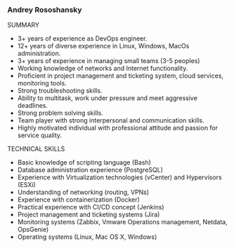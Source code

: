 
### Andrey Rososhansky



SUMMARY
- 3+ years  of experience as DevOps engineer.
- 12+ years of diverse experience in Linux, Windows, MacOs administration.
- 3+ years of experience in managing small teams (3-5 peoples)
- Working knowledge of networks and Internet functionality.
- Proficient in project management and ticketing system, cloud services, monitoring tools.
- Strong troubleshooting skills.
- Ability to multitask, work under pressure and meet aggressive deadlines.
- Strong problem solving skills.
- Team player with strong interpersonal and communication skills.
- Highly motivated individual with professional attitude and passion for service quality.

TECHNICAL SKILLS
- Basic knowledge of scripting language (Bash)
- Database administration experience (PostgreSQL)
- Experience with Virtualization technologies (vCenter) and Hypervisors (ESXi)
- Understanding of networking (routing, VPNs)
- Experience with containerization (Docker)
- Practical experience with CI/CD concept (Jenkins)
- Project management and ticketing systems (Jira)
- Monitoring systems (Zabbix, Vmware Operations management, Netdata, OpsGenie)
- Operating systems (Linux, Mac OS X, Windows)

<!--
**andruxaaa/andruxaaa** is a ✨ _special_ ✨ repository because its `README.md` (this file) appears on your GitHub profile.

Here are some ideas to get you started:

- 🔭 I’m currently working on ...
- 🌱 I’m currently learning ...
- 👯 I’m looking to collaborate on ...
- 🤔 I’m looking for help with ...
- 💬 Ask me about ...
- 📫 How to reach me: ...
- 😄 Pronouns: ...
- ⚡ Fun fact: ...
-->
